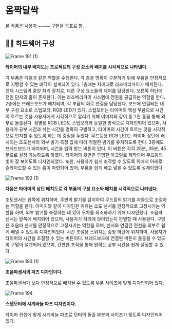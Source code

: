 # 옴짝달싹

본 작품은 사용자 ~~~~ 구현을 목표로 함.


## 👨‍🏫 하드웨어 구성


![Frame 191 (1)](https://github.com/user-attachments/assets/3f92ae35-6ffe-4b38-b1aa-0e05885d6056)


**타이머의 내부 배치도는 프로젝트의 구성 요소와 배치를 시각적으로 나타낸다.** 

 각 부품은 다음과 같은 역할을 수행한다. 각 층을 명확히 구분하기 위해 부품을 안정적으로 지탱할 수 있는 바닥이 설계되어 있다. 
 1층에는 차례대로 라즈베리파이가 배치된다. 전체 시스템의 중앙 처리 장치로, 다른 구성 요소들의 제어를 담당한다. 오른쪽 하단에 전원 단자의 홈이 존재한다. 이는 라즈베리파이 시스템에 전원을 공급하는 역할을 한다. 
 2층에는 브레드보드가 배치되며, 각 부품의 회로 연결을 담당한다. 보드에 연결되는 내부 구성 요소로 스텝모터, RGB LED가 있다. 스텝모터는 타이머의 핵심 부품으로 시간이 흐르는 것을 사용자에게 시각적으로 알리기 위해 이미지와 같이 동그란 홈을 통해 외부로 돌출된다. 점멸용 RGB LED도 스텝모터와 동일한 방식으로 디자인되어 있으며, 사용자가 공부 시간과 쉬는 시간을 명확히 구별하고, 타이머의 시간이 흐르는 것을 시각적으로 인지할 수 있도록 하는 데 중점을 두었다. 무드등용 RGB LED는 타이머 상단에 배치되는 조도센서의 외부 밝기 측정 값에 따라 적절한 밝기를 유지하도록 한다. 
 3층에도 브레드보드가 배치되며, 시간을 입력 받는 버튼이 있다. 이 버튼은 각각 25분, 35분, 45분으로 설정 가능하도록 하였다.
 타이머의 뒷면은 투명한 아크릴로 제작되어 무드등의 빛이 잘 보이도록 디자인되었다. 또한, 사용자가 쉽게 조작할 수 있도록 위에서 아래로 슬라이드할 수 있는 홈이 마련되어 있어, 부품을 쉽게 빼고 넣을 수 있도록 설계되었다.

![Frame 192 (1)](https://github.com/user-attachments/assets/d0f5b168-cd6b-4b61-b3d1-9f1065586a56)

**다음은 타이머의 상단 배치도로 각 부품의 구성 요소와 배치를 시각적으로 나타낸다.**

 조도센서는 왼쪽에 위치하며, 주변의 밝기를 감지하여 무드등의 밝기를 자동으로 조절하는 역할을 한다. 이미지와 같이 디자인한 이유는 조도 센서를 안정적으로 고정시키는 역할을 하며, 외부 밝기를 측정하는 데 있어 오차를 최소화하기 위해 디자인했다. 
 초음파 센서는 앞쪽에 배치되어 있으며, 사용자가 자리에 앉아있는지 판별할 때 사용된다. 구멍은 초음파 센서를 안정적으로 고정시키는 역할을 하며, 센서와 연결된 전선을 외부로 쉽게 빼낼 수 있도록 디자인되었다. 시간 조절용 스위치는 중앙 하단에 위치하며, 사용자가 타이머의 시간을 조절할 수 있는 버튼이다. 브레드보드에 연결된 버튼이 돌출될 수 있도록 구멍이 설계되어 있으며, 간편한 조작을 통해 원하는 공부 시간을 쉽게 설정할 수 있다. 


![Frame 193 (1)](https://github.com/user-attachments/assets/e38c0c73-41ca-4788-989e-63f34809528f)

**초음파센서의 파츠 디자인이다.**

 초음파센서가 보다 안정적으로 배치될 수 있도록 부품 사이즈에 맞게 디자인되어 있다.

![Frame 194](https://github.com/user-attachments/assets/3505b28b-9d22-48c0-b468-babaf5525574)

**스텝모터에 시계바늘 파츠 디자인이다.**

 타이머 컨셉에 맞게 시계바늘 파츠로 모터의 돌출 부분과 사이즈가 맞도록 디자인되어 있다.
